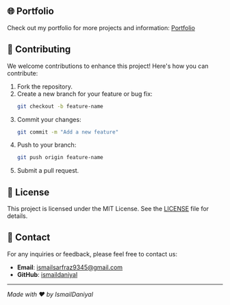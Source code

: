 ## 🌐 Portfolio
Check out my portfolio for more projects and information: [Portfolio](https://ismaildaniyal.github.io/Portfolio_Ismail/)

## 🤝 Contributing
We welcome contributions to enhance this project! Here's how you can contribute:

1. Fork the repository.
2. Create a new branch for your feature or bug fix:
   ```bash
   git checkout -b feature-name
   ```
3. Commit your changes:
   ```bash
   git commit -m "Add a new feature"
   ```
4. Push to your branch:
   ```bash
   git push origin feature-name
   ```
5. Submit a pull request.

## 📝 License
This project is licensed under the MIT License. See the [LICENSE](LICENSE) file for details.

## 📧 Contact
For any inquiries or feedback, please feel free to contact us:
- **Email**: ismailsarfraz9345@gmail.com
- **GitHub**: [ismaildaniyal](https://github.com/yourusername)

---

*Made with ❤️ by IsmailDaniyal*
